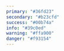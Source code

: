 ```yaml
---
primary: "#36fd23"
secondary: "#b23cfd"
success: "#00b74a"
info: "#39c0ed"
warning: "#ffa900"
danger: "#f93154"
---
```

